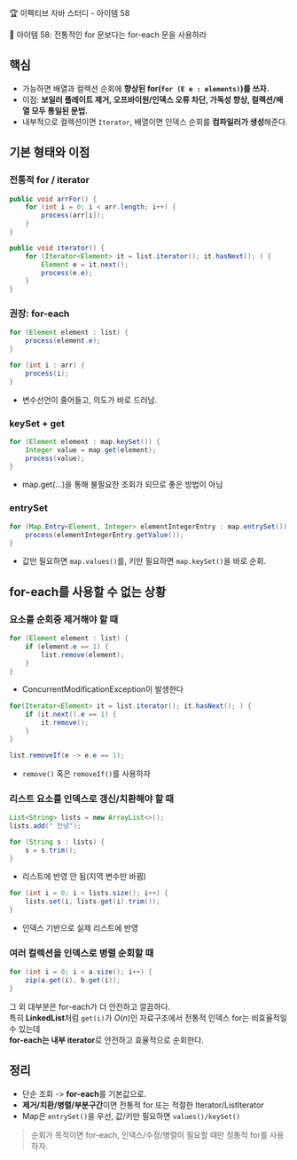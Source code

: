 :trophy: 이펙티브 자바 스터디 - 아이템 58

:book: 아이템 58: 전통적인 for 문보다는 for-each 문을 사용하라

## 핵심
- 가능하면 배열과 컬렉션 순회에 **향상된 for(`for (E e : elements)`)를 쓰자.**
- 이점: **보일러 플레이트 제거, 오프바이원/인덱스 오류 차단, 가독성 향상, 컬렉션/배열 모두 통일된 문법.**
- 내부적으로 컬렉션이면 `Iterator`, 배열이면 인덱스 순회를 **컴파일러가 생성**해준다.

## 기본 형태와 이점

### 전통적 for / iterator

```java
public void arrFor() {
    for (int i = 0; i < arr.length; i++) {
        process(arr[i]);
    }
}

public void iterator() {
    for (Iterator<Element> it = list.iterator(); it.hasNext(); ) {
        Element e = it.next();
        process(e.e);
    }
}
```

### 권장: for-each

```java
for (Element element : list) {
    process(element.e);
}

for (int i : arr) {
    process(i);
}
```
- 변수선언이 줄어들고, 의도가 바로 드러남.

### keySet + get

```java
for (Element element : map.keySet()) {
    Integer value = map.get(element);
    process(value);
}
```
- map.get(...)을 통해 불필요한 조회가 되므로 좋은 방법이 아님

### entrySet

```java
for (Map.Entry<Element, Integer> elementIntegerEntry : map.entrySet()) {
    process(elementIntegerEntry.getValue());
}
```
- 값만 필요하면 `map.values()`를, 키만 필요하면 `map.keySet()`을 바로 순회.

## for-each를 사용할 수 없는 상황

### 요소를 순회중 제거해야 할 때

```java
for (Element element : list) {
    if (element.e == 1) {
        list.remove(element);
    }
}
```
- ConcurrentModificationException이 발생한다

```java
for(Iterator<Element> it = list.iterator(); it.hasNext(); ) {
    if (it.next().e == 1) {
        it.remove();
    }
}

list.removeIf(e -> e.e == 1);
```
- `remove()` 혹은 `removeIf()`를 사용하자

### 리스트 요소를 인덱스로 갱신/치환해야 할 때

```java
List<String> lists = new ArrayList<>();
lists.add(" 안녕");
```

```java
for (String s : lists) {
    s = s.trim();
}
```
- 리스트에 반영 안 됨(지역 변수만 바뀜)

```java
for (int i = 0; i < lists.size(); i++) {
    lists.set(i, lists.get(i).trim());
}
```
- 인덱스 기반으로 실제 리스트에 반영

### 여러 컬렉션을 인덱스로 병렬 순회할 때

```java
for (int i = 0; i < a.size(); i++) {
    zip(a.get(i), b.get(i));
}
```

그 외 대부분은 for-each가 더 안전하고 깔끔하다.  
특히 **LinkedList**처럼 `get(i)`가 $O(n)$인 자료구조에서 전통적 인덱스 for는 비효율적일 수 있는데  
**for-each는 내부 iterator**로 안전하고 효율적으로 순회한다.


## 정리
- 단순 조회 -> **for-each**를 기본값으로.
- **제거/치환/병렬/부분구간**이면 전통적 for 또는 적절한 Iterator/ListIterator
- Map은 `entrySet()`을 우선, 값/키만 필요하면 `values()/keySet()`

> 순회가 목적이면 for-each, 인덱스/수정/병렬이 필요할 때만 정통적 for를 사용하자.